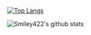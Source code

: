 <!--
### Hi there 👋! My name is Smiley.


**Smiley422/Smiley422** is a ✨ _special_ ✨ repository because its `README.md` (this file) appears on your GitHub profile.

Here are some ideas to get you started:

- 🔭 I’m currently working on ...
- 🌱 I’m currently learning ...
- 👯 I’m looking to collaborate on ...
- 🤔 I’m looking for help with ...
- 💬 Ask me about ...
- 📫 How to reach me: ...
- 😄 Pronouns: ...
- ⚡ Fun fact: ...
-->

<!-- ### My projects:
* [Condemned Moderation](https://smiley.js.org/cm-source)
* [Panda Bot](https://smileyjs.tk)
-->

[![Top Langs](https://github-readme-stats.vercel.app/api/top-langs/?username=Smiley422&langscount=10)](https://github.com/Smiley422/Smiley422)


![Smiley422's github stats](https://github-readme-stats.vercel.app/api?username=Smiley422&show_icons=true&hide=stars,issues,prs&include_all_commits=true&count_private=true&theme=algolia)
